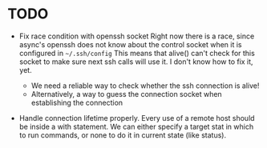 TODO
====

* Fix race condition with openssh socket Right now there is a race, since
  async's openssh does not know about the control socket when it is configured
  in `~/.ssh/config` This means that alive() can't check for this socket to make
  sure next ssh calls will use it. I don't know how to fix it, yet.
  - We need a reliable way to check whether the ssh connection is alive!
  - Alternatively, a way to guess the connection socket when establishing the connection

* Handle connection lifetime properly. Every use of a remote host should be inside a with
  statement. We can either specify a target stat in which to run commands, or none to do
  it in current state (like status).
